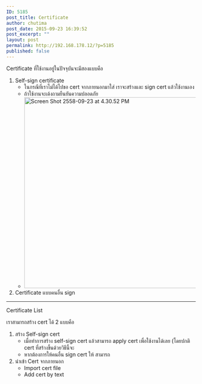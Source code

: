 ```yaml
---
ID: 5185
post_title: Certificate
author: chutima
post_date: 2015-09-23 16:39:52
post_excerpt: ""
layout: post
permalink: http://192.168.178.12/?p=5185
published: false
---
```

Certificate ที่ใช้งานอยู่ในปัจจุบันจะมีสองแบบคือ
<ol>
	<li>Self-sign certificate
<ul>
	<li>ในกรณีที่เราไม่ได้ไปขอ cert จากภายนอกมาใส่ เราจะสร้างและ sign cert แล้วใช้งานเอง</li>
	<li>ถ้าใช้งานจะเด้งถามยืนยันความปลอดภัย</li>
	<li><a href="http://192.168.178.12/wp-content/uploads/2015/09/Screen-Shot-2558-09-23-at-4.30.52-PM.png"><img class="alignnone size-full wp-image-5186" src="http://192.168.178.12/wp-content/uploads/2015/09/Screen-Shot-2558-09-23-at-4.30.52-PM.png" alt="Screen Shot 2558-09-23 at 4.30.52 PM" width="675" height="506" /></a></li>
</ul>
</li>
	<li>Certificate แบบคนอื่น sign</li>
</ol>

<hr />

Certificate List

เราสามารถสร้าง cert ได้ 2 แบบคือ
<ol>
	<li>สร้าง Self-sign cert
<ul>
	<li>เมื่อทำการสร้าง self-sign cert แล้วสามารถ apply cert เพื่อใช้งานได้เลย (โดยปกติ cert ที่สร้างขึ้นด้วยวิธีนี้จะ</li>
	<li>หากต้องการให้คนอื่น sign cert ให้ สามารถ</li>
</ul>
</li>
	<li>นำเข้า Cert จากภายนอก
<ul>
	<li>Import cert file</li>
	<li>Add cert by text</li>
</ul>
</li>
</ol>
&nbsp;